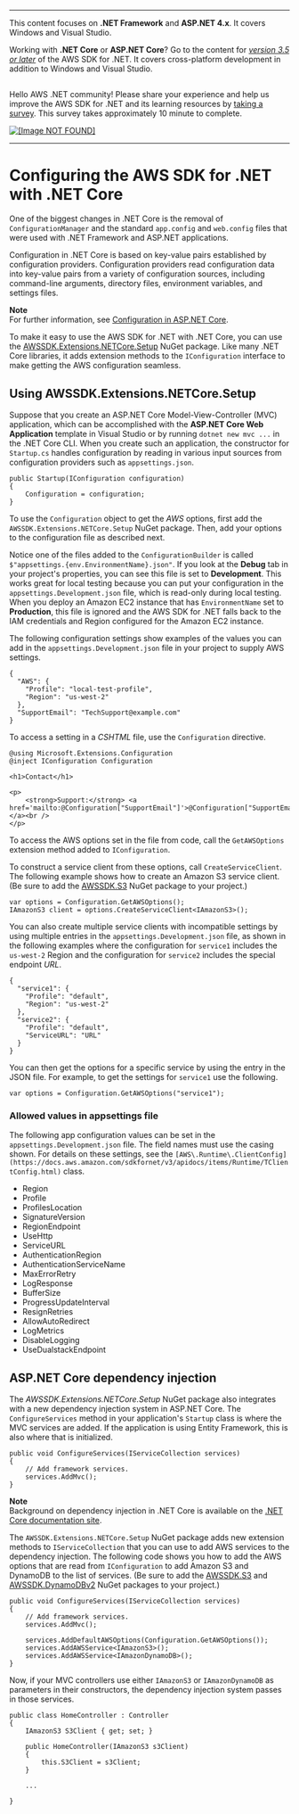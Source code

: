 --------

This content focuses on **\.NET Framework** and **ASP\.NET 4\.x**\. It covers Windows and Visual Studio\.

Working with **\.NET Core** or **ASP\.NET Core**? Go to the content for *[version 3\.5 or later](https://docs.aws.amazon.com/sdk-for-net/latest/developer-guide/welcome.html)* of the AWS SDK for \.NET\. It covers cross\-platform development in addition to Windows and Visual Studio\.

## <a name="w8aab3b5"></a>

Hello AWS \.NET community\! Please share your experience and help us improve the AWS SDK for \.NET and its learning resources by [taking a survey](https://amazonmr.au1.qualtrics.com/jfe/form/SV_bqfQLfZ5nhFUiV0)\. This survey takes approximately 10 minute to complete\.

 [ ![\[Image NOT FOUND\]](http://docs.aws.amazon.com/sdk-for-net/v3/developer-guide/images/SurveyButton.png) ](https://amazonmr.au1.qualtrics.com/jfe/form/SV_bqfQLfZ5nhFUiV0)

--------

# Configuring the AWS SDK for \.NET with \.NET Core<a name="net-dg-config-netcore"></a>

One of the biggest changes in \.NET Core is the removal of `ConfigurationManager` and the standard `app.config` and `web.config` files that were used with \.NET Framework and ASP\.NET applications\.

Configuration in \.NET Core is based on key\-value pairs established by configuration providers\. Configuration providers read configuration data into key\-value pairs from a variety of configuration sources, including command\-line arguments, directory files, environment variables, and settings files\.

**Note**  
For further information, see [Configuration in ASP\.NET Core](https://docs.microsoft.com/en-us/aspnet/core/fundamentals/configuration)\.

To make it easy to use the AWS SDK for \.NET with \.NET Core, you can use the [AWSSDK\.Extensions\.NETCore\.Setup](https://www.nuget.org/packages/AWSSDK.Extensions.NETCore.Setup/) NuGet package\. Like many \.NET Core libraries, it adds extension methods to the `IConfiguration` interface to make getting the AWS configuration seamless\.

## Using AWSSDK\.Extensions\.NETCore\.Setup<a name="net-core-configuration-builder"></a>

Suppose that you create an ASP\.NET Core Model\-View\-Controller \(MVC\) application, which can be accomplished with the **ASP\.NET Core Web Application** template in Visual Studio or by running `dotnet new mvc ...` in the \.NET Core CLI\. When you create such an application, the constructor for `Startup.cs` handles configuration by reading in various input sources from configuration providers such as `appsettings.json`\.

```
public Startup(IConfiguration configuration)
{
    Configuration = configuration;
}
```

To use the `Configuration` object to get the *AWS* options, first add the `AWSSDK.Extensions.NETCore.Setup` NuGet package\. Then, add your options to the configuration file as described next\.

Notice one of the files added to the `ConfigurationBuilder` is called `$"appsettings.{env.EnvironmentName}.json"`\. If you look at the **Debug** tab in your project's properties, you can see this file is set to **Development**\. This works great for local testing because you can put your configuration in the `appsettings.Development.json` file, which is read\-only during local testing\. When you deploy an Amazon EC2 instance that has `EnvironmentName` set to **Production**, this file is ignored and the AWS SDK for \.NET falls back to the IAM credentials and Region configured for the Amazon EC2 instance\.

The following configuration settings show examples of the values you can add in the `appsettings.Development.json` file in your project to supply AWS settings\.

```
{
  "AWS": {
    "Profile": "local-test-profile",
    "Region": "us-west-2"
  },
  "SupportEmail": "TechSupport@example.com"
}
```

To access a setting in a *CSHTML* file, use the `Configuration` directive\.

```
@using Microsoft.Extensions.Configuration
@inject IConfiguration Configuration

<h1>Contact</h1>

<p>
    <strong>Support:</strong> <a href='mailto:@Configuration["SupportEmail"]'>@Configuration["SupportEmail"]</a><br />
</p>
```

To access the AWS options set in the file from code, call the `GetAWSOptions` extension method added to `IConfiguration`\.

To construct a service client from these options, call `CreateServiceClient`\. The following example shows how to create an Amazon S3 service client\. \(Be sure to add the [AWSSDK\.S3](https://www.nuget.org/packages/AWSSDK.S3) NuGet package to your project\.\)

```
var options = Configuration.GetAWSOptions();
IAmazonS3 client = options.CreateServiceClient<IAmazonS3>();
```

You can also create multiple service clients with incompatible settings by using multiple entries in the `appsettings.Development.json` file, as shown in the following examples where the configuration for `service1` includes the `us-west-2` Region and the configuration for `service2` includes the special endpoint *URL*\.

```
{
  "service1": {
    "Profile": "default",
    "Region": "us-west-2"
  },
  "service2": {
    "Profile": "default",
    "ServiceURL": "URL"
  }
}
```

You can then get the options for a specific service by using the entry in the JSON file\. For example, to get the settings for `service1` use the following\.

```
var options = Configuration.GetAWSOptions("service1");
```

### Allowed values in appsettings file<a name="net-core-appsettings-values"></a>

The following app configuration values can be set in the `appsettings.Development.json` file\. The field names must use the casing shown\. For details on these settings, see the `[AWS\.Runtime\.ClientConfig](https://docs.aws.amazon.com/sdkfornet/v3/apidocs/items/Runtime/TClientConfig.html)` class\.
+ Region
+ Profile
+ ProfilesLocation
+ SignatureVersion
+ RegionEndpoint
+ UseHttp
+ ServiceURL
+ AuthenticationRegion
+ AuthenticationServiceName
+ MaxErrorRetry
+ LogResponse
+ BufferSize
+ ProgressUpdateInterval
+ ResignRetries
+ AllowAutoRedirect
+ LogMetrics
+ DisableLogging
+ UseDualstackEndpoint

## ASP\.NET Core dependency injection<a name="net-core-dependency-injection"></a>

The *AWSSDK\.Extensions\.NETCore\.Setup* NuGet package also integrates with a new dependency injection system in ASP\.NET Core\. The `ConfigureServices` method in your application's `Startup` class is where the MVC services are added\. If the application is using Entity Framework, this is also where that is initialized\.

```
public void ConfigureServices(IServiceCollection services)
{
    // Add framework services.
    services.AddMvc();
}
```

**Note**  
Background on dependency injection in \.NET Core is available on the [\.NET Core documentation site](https://docs.microsoft.com/en-us/aspnet/core/fundamentals/dependency-injection)\.

The `AWSSDK.Extensions.NETCore.Setup` NuGet package adds new extension methods to `IServiceCollection` that you can use to add AWS services to the dependency injection\. The following code shows you how to add the AWS options that are read from `IConfiguration` to add Amazon S3 and DynamoDB to the list of services\. \(Be sure to add the [AWSSDK\.S3](https://www.nuget.org/packages/AWSSDK.S3) and [AWSSDK\.DynamoDBv2](https://www.nuget.org/packages/AWSSDK.DynamoDBv2) NuGet packages to your project\.\)

```
public void ConfigureServices(IServiceCollection services)
{
    // Add framework services.
    services.AddMvc();

    services.AddDefaultAWSOptions(Configuration.GetAWSOptions());
    services.AddAWSService<IAmazonS3>();
    services.AddAWSService<IAmazonDynamoDB>();
}
```

Now, if your MVC controllers use either `IAmazonS3` or `IAmazonDynamoDB` as parameters in their constructors, the dependency injection system passes in those services\.

```
public class HomeController : Controller
{
    IAmazonS3 S3Client { get; set; }

    public HomeController(IAmazonS3 s3Client)
    {
        this.S3Client = s3Client;
    }

    ...

}
```